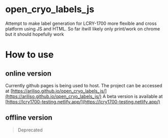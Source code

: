# open_cryo_labels_js

 Attempt to make label generation for LCRY-1700 more flexible and cross platform using JS and HTML. So far itwill likely only print/work on chrome but it should hopefully work

# How to use

## online version

Currently github pages is being used to host. The project can be accessed at [https://ariliso.github.io/open_cryo_labels_js/](https://ariliso.github.io/open_cryo_labels_js/)
A beta version is available at [https://lcry1700-testing.netlify.app/](https://lcry1700-testing.netlify.app/)

## offline version
>Deprecated
